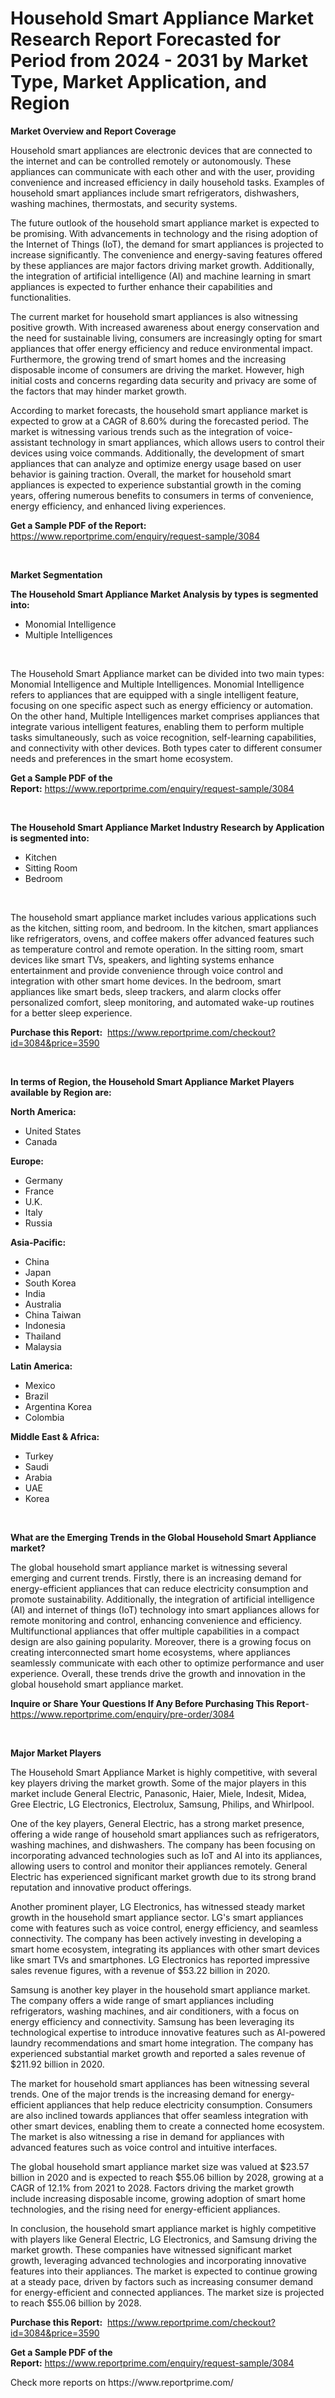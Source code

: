 <p><h1>Household Smart Appliance Market Research Report Forecasted for Period from 2024 -  2031 by Market Type, Market Application, and Region</h1></p><p><strong>Market Overview and Report Coverage</strong></p>
<p><p>Household smart appliances are electronic devices that are connected to the internet and can be controlled remotely or autonomously. These appliances can communicate with each other and with the user, providing convenience and increased efficiency in daily household tasks. Examples of household smart appliances include smart refrigerators, dishwashers, washing machines, thermostats, and security systems.</p><p>The future outlook of the household smart appliance market is expected to be promising. With advancements in technology and the rising adoption of the Internet of Things (IoT), the demand for smart appliances is projected to increase significantly. The convenience and energy-saving features offered by these appliances are major factors driving market growth. Additionally, the integration of artificial intelligence (AI) and machine learning in smart appliances is expected to further enhance their capabilities and functionalities.</p><p>The current market for household smart appliances is also witnessing positive growth. With increased awareness about energy conservation and the need for sustainable living, consumers are increasingly opting for smart appliances that offer energy efficiency and reduce environmental impact. Furthermore, the growing trend of smart homes and the increasing disposable income of consumers are driving the market. However, high initial costs and concerns regarding data security and privacy are some of the factors that may hinder market growth.</p><p>According to market forecasts, the household smart appliance market is expected to grow at a CAGR of 8.60% during the forecasted period. The market is witnessing various trends such as the integration of voice-assistant technology in smart appliances, which allows users to control their devices using voice commands. Additionally, the development of smart appliances that can analyze and optimize energy usage based on user behavior is gaining traction. Overall, the market for household smart appliances is expected to experience substantial growth in the coming years, offering numerous benefits to consumers in terms of convenience, energy efficiency, and enhanced living experiences.</p></p>
<p><strong>Get a Sample PDF of the Report:</strong> <a href="https://www.reportprime.com/enquiry/request-sample/3084">https://www.reportprime.com/enquiry/request-sample/3084</a></p>
<p>&nbsp;</p>
<p><strong>Market Segmentation</strong></p>
<p><strong>The Household Smart Appliance Market Analysis by types is segmented into:</strong></p>
<p><ul><li>Monomial Intelligence</li><li>Multiple Intelligences</li></ul></p>
<p>&nbsp;</p>
<p><p>The Household Smart Appliance market can be divided into two main types: Monomial Intelligence and Multiple Intelligences. Monomial Intelligence refers to appliances that are equipped with a single intelligent feature, focusing on one specific aspect such as energy efficiency or automation. On the other hand, Multiple Intelligences market comprises appliances that integrate various intelligent features, enabling them to perform multiple tasks simultaneously, such as voice recognition, self-learning capabilities, and connectivity with other devices. Both types cater to different consumer needs and preferences in the smart home ecosystem.</p></p>
<p><strong>Get a Sample PDF of the Report:</strong>&nbsp;<a href="https://www.reportprime.com/enquiry/request-sample/3084">https://www.reportprime.com/enquiry/request-sample/3084</a></p>
<p>&nbsp;</p>
<p><strong>The Household Smart Appliance Market Industry Research by Application is segmented into:</strong></p>
<p><ul><li>Kitchen</li><li>Sitting Room</li><li>Bedroom</li></ul></p>
<p>&nbsp;</p>
<p><p>The household smart appliance market includes various applications such as the kitchen, sitting room, and bedroom. In the kitchen, smart appliances like refrigerators, ovens, and coffee makers offer advanced features such as temperature control and remote operation. In the sitting room, smart devices like smart TVs, speakers, and lighting systems enhance entertainment and provide convenience through voice control and integration with other smart home devices. In the bedroom, smart appliances like smart beds, sleep trackers, and alarm clocks offer personalized comfort, sleep monitoring, and automated wake-up routines for a better sleep experience.</p></p>
<p><strong>Purchase this Report:</strong>&nbsp; <a href="https://www.reportprime.com/checkout?id=3084&price=3590">https://www.reportprime.com/checkout?id=3084&price=3590</a></p>
<p>&nbsp;</p>
<p><strong>In terms of Region, the Household Smart Appliance Market Players available by Region are:</strong></p>
<p>
    <p> <strong> North America: </strong>
        <ul>
            <li>United States</li>
            <li>Canada</li>
        </ul>
        </p> 
    <p> <strong> Europe: </strong>
        <ul>
            <li>Germany</li>
            <li>France</li>
            <li>U.K.</li>
            <li>Italy</li>
            <li>Russia</li>
        </ul>
        </p> 
    <p> <strong> Asia-Pacific: </strong>
        <ul>
            <li>China</li>
            <li>Japan</li>
            <li>South Korea</li>
            <li>India</li>
            <li>Australia</li>
            <li>China Taiwan</li>
            <li>Indonesia</li>
            <li>Thailand</li>
            <li>Malaysia</li>
        </ul>
        </p> 
    <p> <strong> Latin America: </strong>
        <ul>
            <li>Mexico</li>
            <li>Brazil</li>
            <li>Argentina Korea</li>
            <li>Colombia</li>
        </ul>
        </p> 
    <p> <strong> Middle East & Africa: </strong>
        <ul>
            <li>Turkey</li>
            <li>Saudi</li>
            <li>Arabia</li>
            <li>UAE</li>
            <li>Korea</li>
        </ul>
    </p>
    </p>
<p>&nbsp;</p>
<p><strong>What are the Emerging Trends in the Global Household Smart Appliance market?</strong></p>
<p><p>The global household smart appliance market is witnessing several emerging and current trends. Firstly, there is an increasing demand for energy-efficient appliances that can reduce electricity consumption and promote sustainability. Additionally, the integration of artificial intelligence (AI) and internet of things (IoT) technology into smart appliances allows for remote monitoring and control, enhancing convenience and efficiency. Multifunctional appliances that offer multiple capabilities in a compact design are also gaining popularity. Moreover, there is a growing focus on creating interconnected smart home ecosystems, where appliances seamlessly communicate with each other to optimize performance and user experience. Overall, these trends drive the growth and innovation in the global household smart appliance market.</p></p>
<p><strong>Inquire or Share Your Questions If Any Before Purchasing This Report</strong>- <a href="https://www.reportprime.com/enquiry/pre-order/3084">https://www.reportprime.com/enquiry/pre-order/3084</a></p>
<p>&nbsp;</p>
<p><strong>Major Market Players</strong></p>
<p><p>The Household Smart Appliance Market is highly competitive, with several key players driving the market growth. Some of the major players in this market include General Electric, Panasonic, Haier, Miele, Indesit, Midea, Gree Electric, LG Electronics, Electrolux, Samsung, Philips, and Whirlpool. </p><p>One of the key players, General Electric, has a strong market presence, offering a wide range of household smart appliances such as refrigerators, washing machines, and dishwashers. The company has been focusing on incorporating advanced technologies such as IoT and AI into its appliances, allowing users to control and monitor their appliances remotely. General Electric has experienced significant market growth due to its strong brand reputation and innovative product offerings.</p><p>Another prominent player, LG Electronics, has witnessed steady market growth in the household smart appliance sector. LG's smart appliances come with features such as voice control, energy efficiency, and seamless connectivity. The company has been actively investing in developing a smart home ecosystem, integrating its appliances with other smart devices like smart TVs and smartphones. LG Electronics has reported impressive sales revenue figures, with a revenue of $53.22 billion in 2020.</p><p>Samsung is another key player in the household smart appliance market. The company offers a wide range of smart appliances including refrigerators, washing machines, and air conditioners, with a focus on energy efficiency and connectivity. Samsung has been leveraging its technological expertise to introduce innovative features such as AI-powered laundry recommendations and smart home integration. The company has experienced substantial market growth and reported a sales revenue of $211.92 billion in 2020.</p><p>The market for household smart appliances has been witnessing several trends. One of the major trends is the increasing demand for energy-efficient appliances that help reduce electricity consumption. Consumers are also inclined towards appliances that offer seamless integration with other smart devices, enabling them to create a connected home ecosystem. The market is also witnessing a rise in demand for appliances with advanced features such as voice control and intuitive interfaces.</p><p>The global household smart appliance market size was valued at $23.57 billion in 2020 and is expected to reach $55.06 billion by 2028, growing at a CAGR of 12.1% from 2021 to 2028. Factors driving the market growth include increasing disposable income, growing adoption of smart home technologies, and the rising need for energy-efficient appliances.</p><p>In conclusion, the household smart appliance market is highly competitive with players like General Electric, LG Electronics, and Samsung driving the market growth. These companies have witnessed significant market growth, leveraging advanced technologies and incorporating innovative features into their appliances. The market is expected to continue growing at a steady pace, driven by factors such as increasing consumer demand for energy-efficient and connected appliances. The market size is projected to reach $55.06 billion by 2028.</p></p>
<p><strong>Purchase this Report:</strong>&nbsp;&nbsp;<a href="https://www.reportprime.com/checkout?id=3084&price=3590">https://www.reportprime.com/checkout?id=3084&price=3590</a></p>
<p></p>
<p><strong>Get a Sample PDF of the Report:</strong>&nbsp;<a href="https://www.reportprime.com/enquiry/request-sample/3084">https://www.reportprime.com/enquiry/request-sample/3084</a></p>
<p>Check more reports on https://www.reportprime.com/</p>